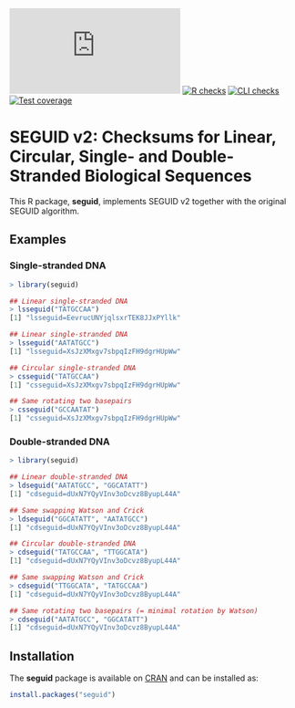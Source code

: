 [![CRAN check status](https://CRAN.R-project.org/web/checks/check_results_seguid.html)](https://www.r-pkg.org/badges/version/seguid)
[![R checks](https://github.com/seguid/seguid-r/actions/workflows/check-r.yml/badge.svg)](https://github.com/seguid/seguid-r/actions/workflows/check-r.yml)
[![CLI checks](https://github.com/seguid/seguid-r/actions/workflows/check-cli.yml/badge.svg)](https://github.com/seguid/seguid-r/actions/workflows/check-cli.yml)
[![Test coverage](https://codecov.io/gh/seguid/seguid-r/branch/main/graph/badge.svg)](https://app.codecov.io/gh/seguid/seguid-r)


# SEGUID v2: Checksums for Linear, Circular, Single- and Double-Stranded Biological Sequences

This R package, **seguid**, implements SEGUID v2 together with the
original SEGUID algorithm.


## Examples

### Single-stranded DNA

```r
> library(seguid)

## Linear single-stranded DNA
> lsseguid("TATGCCAA")
[1] "lsseguid=EevrucUNYjqlsxrTEK8JJxPYllk"

## Linear single-stranded DNA
> lsseguid("AATATGCC")
[1] "lsseguid=XsJzXMxgv7sbpqIzFH9dgrHUpWw"

## Circular single-stranded DNA
> csseguid("TATGCCAA")
[1] "csseguid=XsJzXMxgv7sbpqIzFH9dgrHUpWw"

## Same rotating two basepairs
> csseguid("GCCAATAT")
[1] "csseguid=XsJzXMxgv7sbpqIzFH9dgrHUpWw"
```


### Double-stranded DNA

```r
> library(seguid)

## Linear double-stranded DNA
> ldseguid("AATATGCC", "GGCATATT")
[1] "cdseguid=dUxN7YQyVInv3oDcvz8ByupL44A"

## Same swapping Watson and Crick 
> ldseguid("GGCATATT", "AATATGCC")
[1] "cdseguid=dUxN7YQyVInv3oDcvz8ByupL44A"

## Circular double-stranded DNA
> cdseguid("TATGCCAA", "TTGGCATA")
[1] "cdseguid=dUxN7YQyVInv3oDcvz8ByupL44A"

## Same swapping Watson and Crick 
> cdseguid("TTGGCATA", "TATGCCAA")
[1] "cdseguid=dUxN7YQyVInv3oDcvz8ByupL44A"

## Same rotating two basepairs (= minimal rotation by Watson)
> cdseguid("AATATGCC", "GGCATATT")
[1] "cdseguid=dUxN7YQyVInv3oDcvz8ByupL44A"
```


## Installation

The **seguid** package is available on
[CRAN](https://cran.r-project.org/package=seguid) and can be installed
as:

```r
install.packages("seguid")
```
